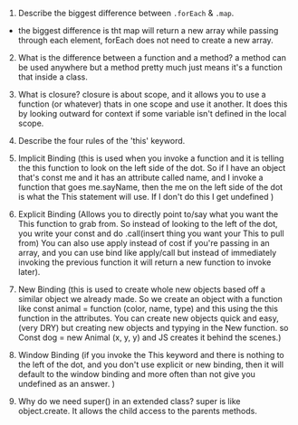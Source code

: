 
1. Describe the biggest difference between `.forEach` & `.map`.
- the biggest difference is tht map will return a new array while passing through each element, forEach does not need to create a new array. 


2. What is the difference between a function and a method?
    a method can be used anywhere but a method pretty much just means it's a function that inside a class.

3. What is closure?
    closure is about scope, and it allows you to use a function (or whatever) thats in one scope and use it another. It does this by looking outward for context if some variable isn't defined in the local scope. 

4. Describe the four rules of the 'this' keyword.
 1. Implicit Binding (this is used when you invoke a function and it is telling the this function to look on the left side of the dot. So if I have an object that's const me and it has an attribute called name, and I invoke a function that goes me.sayName, then the me on the left side of the dot is what the This statement will use. If I don't do this I get undefined )
 2. Explicit Binding (Allows you to directly point to/say what you want the This function to grab from. So instead of looking to the left of the dot, you write your const and do .call(insert thing you want your This to pull from) You can also use apply instead of cost if you're passing in an array, and you can use bind like apply/call but instead of immediately invoking the previous function it will return a new function to invoke later).
 3. New Binding (this is used to create whole new objects based off a similar object we already made. So we create an object with a function like const animal = function (color, name, type) and this using the this function in the attributes. You can create new objects quick and easy, (very DRY) but creating new objects and typying in the New function. so Const dog = new Animal (x, y, y) and JS creates it behind the scenes.)
 4. Window Binding (if you invoke the This keyword and there is nothing to the left of the dot, and you don't use explicit or new binding, then it will default to the window binding and more often than not give you undefined as an answer. )

5. Why do we need super() in an extended class?
    super is like object.create. It allows the child access to the parents methods. 